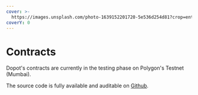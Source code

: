 ```yaml
---
cover: >-
  https://images.unsplash.com/photo-1639152201720-5e536d254d81?crop=entropy&cs=tinysrgb&fm=jpg&ixid=MnwxOTcwMjR8MHwxfHNlYXJjaHw2fHxldGhlcmV1bXxlbnwwfHx8fDE2NjczMjA4MjI&ixlib=rb-4.0.3&q=80
coverY: 0
---
```


# Contracts

Dopot's contracts are currently in the testing phase on Polygon's Testnet (Mumbai).

The source code is fully available and auditable on [Github](https://github.com/Dopot-Labs/dopot\_contracts).
